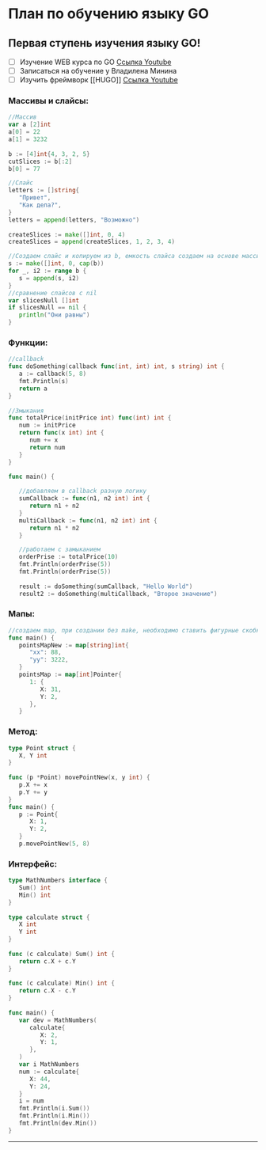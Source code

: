# План по обучению языку GO

## Первая ступень изучения языку GO!

- [ ] Изучение WEB курса по GO [Ссылка Youtube][1]
- [ ] Записаться на обучение у Владилена Минина
- [ ] Изучить фреймворк [[HUGO]] [Ссылка Youtube][2]

### Массивы и слайсы:
```GO 
//Массив
var a [2]int  
a[0] = 22  
a[1] = 3232  
  
b := [4]int{4, 3, 2, 5}  
cutSlices := b[:2]  
b[0] = 77

//Слайс
letters := []string{  
   "Привет",  
   "Как дела?",  
}
letters = append(letters, "Возможно")  
  
createSlices := make([]int, 0, 4)  
createSlices = append(createSlices, 1, 2, 3, 4)

//Создаем слайс и копируем из b, емкость слайса создаем на основе массива  
s := make([]int, 0, cap(b))  
for _, i2 := range b {  
   s = append(s, i2)  
}  
//сравнение слайсов с nil  
var slicesNull []int  
if slicesNull == nil {  
   println("Они равны")  
}

```

### Функции:
```Go
//callback  
func doSomething(callback func(int, int) int, s string) int {  
   a := callback(5, 8)  
   fmt.Println(s)  
   return a  
}  
  
//Змыкания  
func totalPrice(initPrice int) func(int) int {  
   num := initPrice  
   return func(x int) int {  
      num += x  
      return num  
   }  
}  
  
func main() {  

   //добавляем в callback разную логику  
   sumCallback := func(n1, n2 int) int {  
      return n1 + n2  
   }  
   multiCallback := func(n1, n2 int) int {  
      return n1 * n2  
   }  

   //работаем с замыканием  
   orderPrise := totalPrice(10)  
   fmt.Println(orderPrise(5))  
   fmt.Println(orderPrise(5))  
  
   result := doSomething(sumCallback, "Hello World")  
   result2 := doSomething(multiCallback, "Второе значение")
```

### Мапы:
```Go
//создаем map, при создании без make, необходимо ставить фигурные скобки для инициализации map  
func main() {  
   pointsMapNew := map[string]int{  
      "xx": 88,  
      "yy": 3222,  
   }  
   pointsMap := map[int]Pointer{  
      1: {  
         X: 31,  
         Y: 2,  
      },  
   }
```

### Метод:
```Go
type Point struct {  
   X, Y int  
}  
  
func (p *Point) movePointNew(x, y int) {  
   p.X += x  
   p.Y += y  
}  
func main() {  
   p := Point{  
      X: 1,  
      Y: 2,  
   }  
   p.movePointNew(5, 8)
```

### Интерфейс:
```Go
type MathNumbers interface {  
   Sum() int  
   Min() int  
}  
  
type calculate struct {  
   X int  
   Y int  
}  
  
func (c calculate) Sum() int {  
   return c.X + c.Y  
}  
  
func (c calculate) Min() int {  
   return c.X - c.Y  
}  
  
func main() {  
   var dev = MathNumbers(  
      calculate{  
         X: 2,  
         Y: 1,  
      },  
   )  
   var i MathNumbers  
   num := calculate{  
      X: 44,  
      Y: 24,  
   }  
   i = num  
   fmt.Println(i.Sum())  
   fmt.Println(i.Min())  
   fmt.Println(dev.Min())  
}
```
***
[1]: https://www.youtube.com/watch?v=0s3Jz8Y_cq8&list=PLP19RjSHH4aE9pB77yT1PbXzftGsXFiGl&index=3
[2]: https://www.youtube.com/channel/UCtlnMUJr68ytsr11_dv_elg/videos
